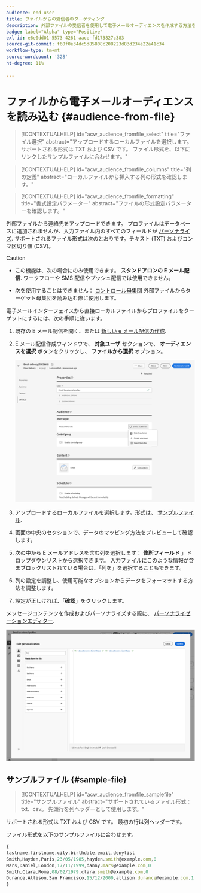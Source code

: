 ```yaml
---
audience: end-user
title: ファイルからの受信者のターゲティング
description: 外部ファイルの受信者を使用して電子メールオーディエンスを作成する方法を説明します
badge: label="Alpha" type="Positive"
exl-id: e6e0dd01-5573-4261-aace-fd173827c383
source-git-commit: f60f0e34dc5d85808c208223d83d234e22a41c34
workflow-type: tm+mt
source-wordcount: '328'
ht-degree: 11%

---
```


# ファイルから電子メールオーディエンスを読み込む {#audience-from-file}

>[!CONTEXTUALHELP]
>id="acw_audience_fromfile_select"
>title="ファイル選択"
>abstract="アップロードするローカルファイルを選択します。サポートされる形式は TXT および CSV です。 ファイル形式を、以下にリンクしたサンプルファイルに合わせます。"

>[!CONTEXTUALHELP]
>id="acw_audience_fromfile_columns"
>title="列の定義"
>abstract="ローカルファイルから挿入する列の形式を確認します。"

>[!CONTEXTUALHELP]
>id="acw_audience_fromfile_formatting"
>title="書式設定パラメーター"
>abstract="ファイルの形式設定パラメーターを確認します。"

外部ファイルから連絡先をアップロードできます。 プロファイルはデータベースに追加されませんが、入力ファイル内のすべてのフィールドが [パーソナライズ](../personalization/gs-personalization.md). サポートされるファイル形式は次のとおりです。テキスト (TXT) およびコンマ区切り値 (CSV)。

>[!CAUTION]
>
>* この機能は、次の場合にのみ使用できます。 **スタンドアロンの E メール配信**. ワークフローや SMS 配信やプッシュ配信では使用できません。
>
>* 次を使用することはできません： [コントロール母集団](control-group.md) 外部ファイルからターゲット母集団を読み込む際に使用します。



電子メールインターフェイスから直接ローカルファイルからプロファイルをターゲットにするには、次の手順に従います。

1. 既存の E メール配信を開く、または [新しい e メール配信の作成](../email/create-email.md).
1. E メール配信作成ウィンドウで、 **対象ユーザ** セクションで、 **オーディエンスを選択** ボタンをクリックし、 **ファイルから選択** オプション。

   ![](assets/select-from-file.png)

1. アップロードするローカルファイルを選択します。形式は、 [サンプルファイル](#sample-file).
1. 画面の中央のセクションで、データのマッピング方法をプレビューして確認します。
1. 次の中から E メールアドレスを含む列を選択します： **住所フィールド** 」ドロップダウンリストから選択できます。 入力ファイルにこのような情報が含まブロックリストれている場合は、「列を」を選択することもできます。
1. 列の設定を調整し、使用可能なオプションからデータをフォーマットする方法を調整します。
1. 設定が正しければ、「**確認**」をクリックします。

メッセージコンテンツを作成およびパーソナライズする際に、 [パーソナライゼーションエディター](../personalization/gs-personalization.md).

![](assets/select-external-perso.png)


## サンプルファイル {#sample-file}

>[!CONTEXTUALHELP]
>id="acw_audience_fromfile_samplefile"
>title="サンプルファイル"
>abstract="サポートされているファイル形式：txt、csv。 先頭行を列ヘッダーとして使用します。"

サポートされる形式は TXT および CSV です。 最初の行は列ヘッダーです。

ファイル形式を以下のサンプルファイルに合わせます。

```javascript
{
lastname,firstname,city,birthdate,email,denylist
Smith,Hayden,Paris,23/05/1985,hayden.smith@example.com,0
Mars,Daniel,London,17/11/1999,danny.mars@example.com,0
Smith,Clara,Roma,08/02/1979,clara.smith@example.com,0
Durance,Allison,San Francisco,15/12/2000,allison.durance@example.com,1
}
```
